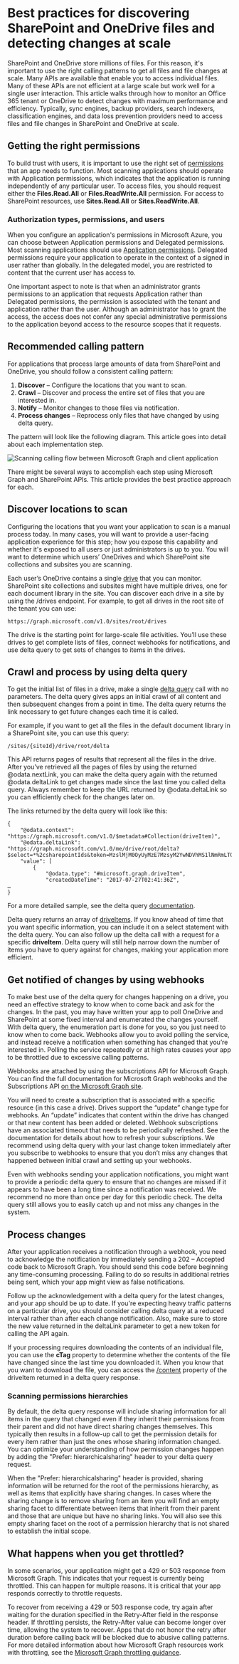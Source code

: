 # Best practices for discovering SharePoint and OneDrive files and detecting changes at scale
SharePoint and OneDrive store millions of files. For this reason, it's important to use the right calling patterns to get all files and file changes at scale. Many APIs are available that enable you to access individual files. Many of these APIs are not efficient at a large scale but work well for a single user interaction. This article walks through how to monitor an Office 365 tenant or OneDrive to detect changes with maximum performance and efficiency. Typically, sync engines, backup providers, search indexers, classification engines, and data loss prevention providers need to access files and file changes in SharePoint and OneDrive at scale. 

## Getting the right permissions
To build trust with users, it is important to use the right set of [permissions][] that an app needs to function. Most scanning applications should operate with Application permissions, which indicates that the application is running independently of any particular user. To access files, you should request either the **Files.Read.All** or **Files.ReadWrite.All** permission. For access to SharePoint resources, use **Sites.Read.All** or **Sites.ReadWrite.All**.

### Authorization types, permissions, and users
When you configure an application's permissions in Microsoft Azure, you can choose between Application permissions and Delegated permissions. Most scanning applications should use [Application permissions][]. Delegated permissions require your application to operate in the context of a signed in user rather than globally. In the delegated model, you are restricted to content that the current user has access to.

One important aspect to note is that when an administrator grants permissions to an application that requests Application rather than Delegated permissions, the permission is associated with the tenant and application rather than the user. Although an administrator has to grant the access, the access does not confer any special administrative permissions to the application beyond access to the resource scopes that it requests.

## Recommended calling pattern
For applications that process large amounts of data from SharePoint and OneDrive, you should follow a consistent calling pattern:

1.	**Discover** – Configure the locations that you want to scan. 
2.	**Crawl** – Discover and process the entire set of files that you are interested in.
3.	**Notify** – Monitor changes to those files via notification.
4.	**Process changes** – Reprocess only files that have changed by using delta query.

The pattern will look like the following diagram. This article goes into detail about each implementation step.

![Scanning calling flow between Microsoft Graph and client application](../../media/ScanProcessFlow.png)

There might be several ways to accomplish each step using Microsoft Graph and SharePoint APIs. This article provides the best practice approach for each. 

## Discover locations to scan

Configuring the locations that you want your application to scan is a manual process today. In many cases, you will want to provide a user-facing application experience for this step; how you expose this capability and whether it's exposed to all users or just administrators is up to you. You will want to determine which users’ OneDrives and which SharePoint site collections and subsites you are scanning.

Each user’s OneDrive contains a single [drive][] that you can monitor. SharePoint site collections and subsites might have multiple drives, one for each document library in the site. You can discover each drive in a site by using the /drives endpoint. For example, to get all drives in the root site of the tenant you can use:

```
https://graph.microsoft.com/v1.0/sites/root/drives
```

The drive is the starting point for large-scale file activities. You’ll use these drives to get complete lists of files, connect webhooks for notifications, and use delta query to get sets of changes to items in the drives.

## Crawl and process by using delta query

To get the initial list of files in a drive, make a single [delta query][] call with no parameters. The delta query gives apps an initial crawl of all content and then subsequent changes from a point in time. The delta query returns the link necessary to get future changes each time it is called.

For example, if you want to get all the files in the default document library in a SharePoint site, you can use this query:

```
/sites/{siteId}/drive/root/delta
```

This API returns pages of results that represent all the files in the drive. After you’ve retrieved all the pages of files by using the returned @odata.nextLink, you can make the delta query again with the returned @odata.deltaLink to get changes made since the last time you called delta query. Always remember to keep the URL returned by @odata.deltaLink so you can efficiently check for the changes later on.

The links returned by the delta query will look like this:

```
{
    "@odata.context": "https://graph.microsoft.com/v1.0/$metadata#Collection(driveItem)",
    "@odata.deltaLink": "https://graph.microsoft.com/v1.0/me/drive/root/delta?$select=*%2csharepointIds&token=MzslMjM0OyUyMzE7MzsyM2YwNDVhMS1lNmRmLTQ1N2MtOGQ5NS1hNmViZDVmZWRhNWQ7NjM2NzExNzY2MzIxMDcwMDAwOzE5ODAzMzU5ODslMjM7JTIzOyUyMzQ",
    "value": [
        {
            "@odata.type": "#microsoft.graph.driveItem",
            "createdDateTime": "2017-07-27T02:41:36Z",
…
}
```

For a more detailed sample, see the delta query [documentation][].

Delta query returns an array of [driveItems][]. If you know ahead of time that you want specific information, you can include it on a select statement with the delta query. You can also follow up the delta call with a request for a specific **driveItem**. Delta query will still help narrow down the number of items you have to query against for changes, making your application more efficient.

## Get notified of changes by using webhooks

To make best use of the delta query for changes happening on a drive, you need an effective strategy to know when to come back and ask for the changes. In the past, you may have written your app to poll OneDrive and SharePoint at some fixed interval and enumerated the changes yourself. With delta query, the enumeration part is done for you, so you just need to know when to come back. Webhooks allow you to avoid polling the service, and instead receive a notification when something has changed that you’re interested in. Polling the service repeatedly or at high rates causes your app to be throttled due to excessive calling patterns.

Webhooks are attached by using the subscriptions API for Microsoft Graph. You can find the full documentation for Microsoft Graph webhooks and the Subscriptions API [on the Microsoft Graph site][].

You will need to create a subscription that is associated with a specific resource (in this case a drive). Drives support the “update” change type for webhooks. An “update” indicates that content within the drive has changed or that new content has been added or deleted.  Webhook subscriptions have an associated timeout that needs to be periodically refreshed. See the documentation for details about how to refresh your subscriptions. We recommend using delta query with your last change token immediately after you subscribe to webhooks to ensure that you don’t miss any changes that happened between initial crawl and setting up your webhooks.

Even with webhooks sending your application notifications, you might want to provide a periodic delta query to ensure that no changes are missed if it appears to have been a long time since a notification was received. We recommend no more than once per day for this periodic check. The delta query still allows you to easily catch up and not miss any changes in the system.

## Process changes

After your application receives a notification through a webhook, you need to acknowledge the notification by immediately sending a 202 – Accepted code back to Microsoft Graph. You should send this code before beginning any time-consuming processing. Failing to do so results in additional retries being sent, which your app might view as false notifications.

Follow up the acknowledgement with a delta query for the latest changes, and your app should be up to date. If you're expecting heavy traffic patterns on a particular drive, you should consider calling delta query at a reduced interval rather than after each change notification. Also, make sure to store the new value returned in the deltaLink parameter to get a new token for calling the API again.

If your processing requires downloading the contents of an individual file, you can use the **cTag** property to determine whether the contents of the file have changed since the last time you downloaded it. When you know that you want to download the file, you can access the [/content][] property of the driveItem returned in a delta query response.

### Scanning permissions hierarchies

By default, the delta query response will include sharing information for all items in the query that changed even if they inherit their permissions from their parent and did not have direct sharing changes themselves. This typically then results in a follow-up call to get the permission details for every item rather than just the ones whose sharing information changed. You can optimize your understanding of how permission changes happen by adding the "Prefer: hierarchicalsharing" header to your delta query request.

When the "Prefer: hierarchicalsharing" header is provided, sharing information will be returned for the root of the permissions hierarchy, as well as items that explicitly have sharing changes. In cases where the sharing change is to remove sharing from an item you will find an empty sharing facet to differentiate between items that inherit from their parent and those that are unique but have no sharing links. You will also see this empty sharing facet on the root of a permission hierarchy that is not shared to establish the initial scope.  

## What happens when you get throttled? 

In some scenarios, your application might get a 429 or 503 response from Microsoft Graph. This indicates that your request is currently being throttled. This can happen for multiple reasons. It is critical that your app responds correctly to throttle requests.

To recover from receiving a 429 or 503 response code, try again after waiting for the duration specified in the Retry-After field in the response header. If throttling persists, the Retry-After value can become longer over time, allowing the system to recover. Apps that do not honor the retry after duration before calling back will be blocked due to abusive calling patterns. For more detailed information about how Microsoft Graph resources work with throttling, see the [Microsoft Graph throttling guidance][].

[permissions]: https://aka.ms/permissionscopesdoc
[Application permissions]: https://aka.ms/applicationpermissiondoc
[drive]: https://aka.ms/drivedoc
[delta query]: https://aka.ms/deltadoc
[documentation]: https://aka.ms/deltadoc
[driveItems]: https://aka.ms/driveitemdoc
[on the Microsoft Graph site]: https://aka.ms/webhookdoc
[Microsoft Graph throttling guidance]: https://aka.ms/throttlingdoc
[/content]: https://aka.ms/driveitemcontentdoc
